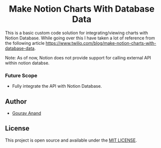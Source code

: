 <h1 align="center">Make Notion Charts With Database Data</h1>

This is a basic custom code solution for integrating/viewing charts with Notion Database.
While going over this I have taken a lot of reference from the following article https://www.twilio.com/blog/make-notion-charts-with-database-data.

Note: As of now, Notion does not provide support for calling external API within notion databse. 

### Future Scope 
- Fully integrate the API with Notion Database. 

## Author 
- [Gourav Anand](https://github.com/R2ALPHA)

## License
This project is open source and available under the [MIT LICENSE](./LICENSE.md). 